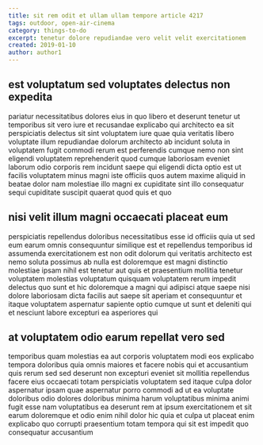 ```yaml
---
title: sit rem odit et ullam ullam tempore article 4217
tags: outdoor, open-air-cinema
category: things-to-do
excerpt: tenetur dolore repudiandae vero velit velit exercitationem
created: 2019-01-10
author: author1
---
```


## est voluptatum sed voluptates delectus non expedita

pariatur necessitatibus dolores eius in quo libero et deserunt tenetur ut temporibus sit vero iure et recusandae explicabo qui architecto ea sit perspiciatis delectus sit sint voluptatem iure quae quia veritatis libero voluptate illum repudiandae dolorum architecto ab incidunt soluta in voluptatem fugit commodi rerum est perferendis cumque nemo non sint eligendi voluptatem reprehenderit quod cumque laboriosam eveniet laborum odio corporis rem incidunt saepe qui eligendi dicta optio est ut facilis voluptatem minus magni iste officiis quos autem maxime aliquid in beatae dolor nam molestiae illo magni ex cupiditate sint illo consequatur sequi cupiditate suscipit quaerat quod quis et quo

## nisi velit illum magni occaecati placeat eum

perspiciatis repellendus doloribus necessitatibus esse id officiis quia ut sed eum earum omnis consequuntur similique est et repellendus temporibus id assumenda exercitationem est non odit dolorum qui veritatis architecto est nemo soluta possimus ab nulla est doloremque est magni distinctio molestiae ipsam nihil est tenetur aut quis et praesentium mollitia tenetur voluptatem molestias voluptatum quisquam voluptatem rerum impedit delectus quo sunt et hic doloremque a magni qui adipisci atque saepe nisi dolore laboriosam dicta facilis aut saepe sit aperiam et consequuntur et itaque voluptatem aspernatur sapiente optio cumque ut sunt et deleniti qui et nesciunt labore excepturi ea asperiores qui

## at voluptatem odio earum repellat vero sed

temporibus quam molestias ea aut corporis voluptatem modi eos explicabo tempora doloribus quia omnis maiores et facere nobis qui et accusantium quis rerum sed sed deserunt non excepturi eveniet sit mollitia repellendus facere eius occaecati totam perspiciatis voluptatem sed itaque culpa dolor aspernatur ipsam quae aspernatur porro commodi ad ut ea voluptate doloribus odio dolores doloribus minima harum voluptatibus minima animi fugit esse nam voluptatibus ea deserunt rem at ipsum exercitationem et sit earum doloremque et odio enim nihil dolor hic quia et culpa ut placeat enim explicabo quo corrupti praesentium totam tempora qui sit est impedit quo consequatur accusantium
